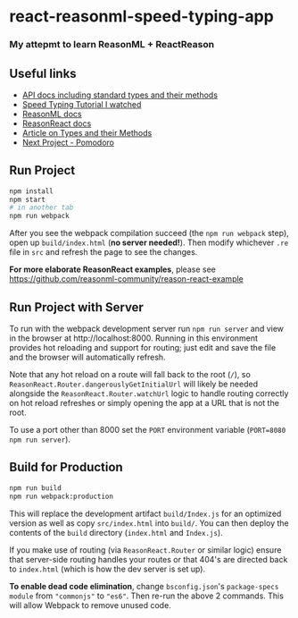 # react-reasonml-speed-typing-app

### My attepmt to learn ReasonML + ReactReason

## Useful links

- [API docs including standard types and their methods](https://reasonml.github.io/api/)
- [Speed Typing Tutorial I watched](https://www.youtube.com/watch?v=6MSksJhPcVA)
- [ReasonML docs](https://reasonml.github.io/)
- [ReasonReact docs](https://reasonml.github.io/reason-react/)
- [Article on Types and their Methods](https://dev.to/hagnerd/where-did-all-my-methods-go-modules-in-reasonml-28g4)
- [Next Project - Pomodoro](https://dev.to/iwilsonq/reasonml-with-react-hooks-tutorial-building-a-pomodoro-timer-57h0)

## Run Project

```sh
npm install
npm start
# in another tab
npm run webpack
```

After you see the webpack compilation succeed (the `npm run webpack` step), open up `build/index.html` (**no server needed!**). Then modify whichever `.re` file in `src` and refresh the page to see the changes.

**For more elaborate ReasonReact examples**, please see https://github.com/reasonml-community/reason-react-example

## Run Project with Server

To run with the webpack development server run `npm run server` and view in the browser at http://localhost:8000. Running in this environment provides hot reloading and support for routing; just edit and save the file and the browser will automatically refresh.

Note that any hot reload on a route will fall back to the root (`/`), so `ReasonReact.Router.dangerouslyGetInitialUrl` will likely be needed alongside the `ReasonReact.Router.watchUrl` logic to handle routing correctly on hot reload refreshes or simply opening the app at a URL that is not the root.

To use a port other than 8000 set the `PORT` environment variable (`PORT=8080 npm run server`).

## Build for Production

```sh
npm run build
npm run webpack:production
```

This will replace the development artifact `build/Index.js` for an optimized version as well as copy `src/index.html` into `build/`. You can then deploy the contents of the `build` directory (`index.html` and `Index.js`).

If you make use of routing (via `ReasonReact.Router` or similar logic) ensure that server-side routing handles your routes or that 404's are directed back to `index.html` (which is how the dev server is set up).

**To enable dead code elimination**, change `bsconfig.json`'s `package-specs` `module` from `"commonjs"` to `"es6"`. Then re-run the above 2 commands. This will allow Webpack to remove unused code.
